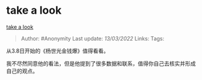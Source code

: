 # take a look
[take a look](https://zhuanlan.zhihu.com/p/479537304)

> Author: #Anonymity
> Last update: *13/03/2022*
> Links:
> Tags:

从3.8日开始的《杨世光金钱爆》值得看看。

我不尽然同意他的看法，但是他提到了很多数据和联系，值得你自己去核实并形成自己的观点。
